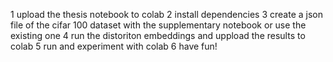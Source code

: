 1 upload the thesis notebook to colab
2 install dependencies
3 create a json file of the cifar 100 dataset with the supplementary notebook or use the existing one
4 run the distoriton embeddings and uppload the results to colab
5 run and experiment with colab
6 have fun!
